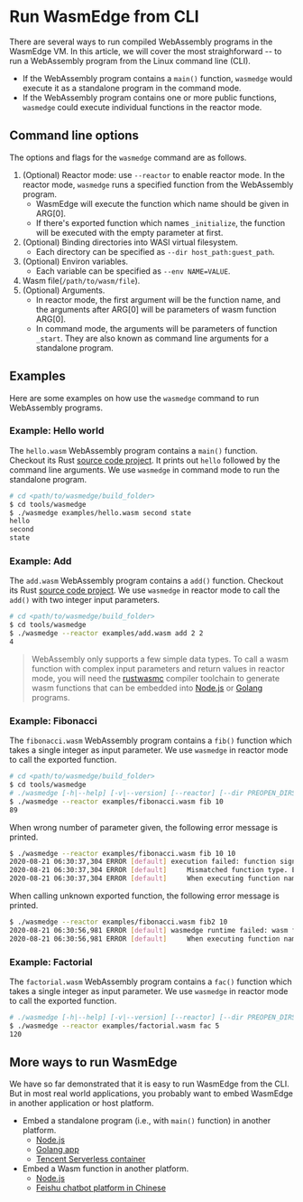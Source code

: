 # Run WasmEdge from CLI

There are several ways to run compiled WebAssembly programs in the WasmEdge VM. In this article, we will cover the most straighforward -- to run a WebAssembly program from the Linux command line (CLI).

* If the WebAssembly program contains a `main()` function, `wasmedge` would execute it as a standalone program in the command mode. 
* If the WebAssembly program contains one or more public functions, `wasmedge` could execute individual functions in the reactor mode.

## Command line options

The options and flags for the `wasmedge` command are as follows.

1. (Optional) Reactor mode: use `--reactor` to enable reactor mode. In the reactor mode, `wasmedge` runs a specified function from the WebAssembly program.
	* WasmEdge will execute the function which name should be given in ARG[0].
	* If there's exported function which names `_initialize`, the function will be executed with the empty parameter at first.
2. (Optional) Binding directories into WASI virtual filesystem.
	* Each directory can be specified as `--dir host_path:guest_path`.
3. (Optional) Environ variables.
	* Each variable can be specified as `--env NAME=VALUE`.
4. Wasm file(`/path/to/wasm/file`).
5. (Optional) Arguments.
	* In reactor mode, the first argument will be the function name, and the arguments after ARG[0] will be parameters of wasm function ARG[0].
	* In command mode, the arguments will be parameters of function `_start`. They are also known as command line arguments for a standalone program.

## Examples

Here are some examples on how use the `wasmedge` command to run WebAssembly programs.

### Example: Hello world

The `hello.wasm` WebAssembly program contains a `main()` function. Checkout its Rust [source code project](https://github.com/second-state/wasm-learning/tree/master/cli/hello). It prints out `hello` followed by the command line arguments. We use `wasmedge` in command mode to run the standalone program.

```bash
# cd <path/to/wasmedge/build_folder>
$ cd tools/wasmedge
$ ./wasmedge examples/hello.wasm second state
hello
second
state
```

### Example: Add

The `add.wasm` WebAssembly program contains a `add()` function. Checkout its Rust [source code project](https://github.com/second-state/wasm-learning/tree/master/cli/add). We use `wasmedge` in reactor mode to call the `add()` with two integer input parameters.

```bash
# cd <path/to/wasmedge/build_folder>
$ cd tools/wasmedge
$ ./wasmedge --reactor examples/add.wasm add 2 2
4
```

> WebAssembly only supports a few simple data types. To call a wasm function with complex input parameters and return values in reactor mode, you will need the [rustwasmc](https://github.com/second-state/rustwasmc) compiler toolchain to generate wasm functions that can be embedded into [Node.js](https://www.secondstate.io/articles/getting-started-with-rust-function/) or [Golang](https://github.com/second-state/yomo-flow-ssvm-example) programs.

### Example: Fibonacci

The `fibonacci.wasm` WebAssembly program contains a `fib()` function which takes a single integer as input parameter. We use `wasmedge` in reactor mode to call the exported function.

```bash
# cd <path/to/wasmedge/build_folder>
$ cd tools/wasmedge
# ./wasmedge [-h|--help] [-v|--version] [--reactor] [--dir PREOPEN_DIRS ...] [--env ENVS ...] [--enable-bulk-memory] [--enable-reference-types] [--enable-simd] [--enable-all] [--allow-command COMMANDS ...] [--allow-command-all] [--] WASM_OR_SO [ARG ...]
$ ./wasmedge --reactor examples/fibonacci.wasm fib 10
89
```

When wrong number of parameter given, the following error message is printed.

```bash
$ ./wasmedge --reactor examples/fibonacci.wasm fib 10 10
2020-08-21 06:30:37,304 ERROR [default] execution failed: function signature mismatch, Code: 0x83
2020-08-21 06:30:37,304 ERROR [default]     Mismatched function type. Expected: params{i32} returns{i32} , Got: params{i32 , i32} returns{i32}
2020-08-21 06:30:37,304 ERROR [default]     When executing function name: "fib"
```

When calling unknown exported function, the following error message is printed.

```bash
$ ./wasmedge --reactor examples/fibonacci.wasm fib2 10
2020-08-21 06:30:56,981 ERROR [default] wasmedge runtime failed: wasm function not found, Code: 0x04
2020-08-21 06:30:56,981 ERROR [default]     When executing function name: "fib2"
```

### Example: Factorial

The `factorial.wasm` WebAssembly program contains a `fac()` function which takes a single integer as input parameter. We use `wasmedge` in reactor mode to call the exported function.

```bash
# ./wasmedge [-h|--help] [-v|--version] [--reactor] [--dir PREOPEN_DIRS ...] [--env ENVS ...] [--enable-bulk-memory] [--enable-reference-types] [--enable-simd] [--enable-all] [--allow-command COMMANDS ...] [--allow-command-all] [--] WASM_OR_SO [ARG ...]
$ ./wasmedge --reactor examples/factorial.wasm fac 5
120
```

## More ways to run WasmEdge

We have so far demonstrated that it is easy to run WasmEdge from the CLI. But in most real world applications, you probably want to embed WasmEdge in another application or host platform. 

* Embed a standalone program (i.e., with `main()` function) in another platform.
  * [Node.js](https://github.com/second-state/wasm-learning/tree/master/ssvm/file-example)
  * [Golang app](https://github.com/second-state/yomo-flow-ssvm-example)
  * [Tencent Serverless container](https://github.com/second-state/tencent-tensorflow-scf/blob/main/README-en.md)
* Embed a Wasm function in another platform.
  * [Node.js](https://www.secondstate.io/articles/getting-started-with-rust-function/)
  * [Feishu chatbot platform in Chinese](http://reactor.secondstate.info/docs/user-create-a-bot.html)



